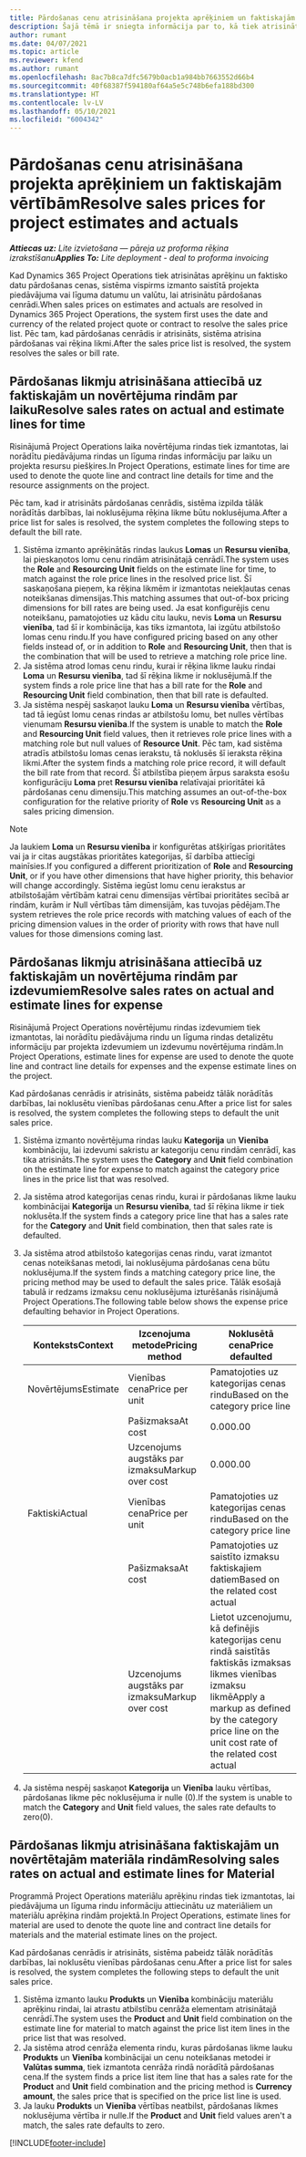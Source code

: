 ```yaml
---
title: Pārdošanas cenu atrisināšana projekta aprēķiniem un faktiskajām vērtībām
description: Šajā tēmā ir sniegta informācija par to, kā tiek atrisināti projekta pārdošanas aprēķini un faktiskās vērtības.
author: rumant
ms.date: 04/07/2021
ms.topic: article
ms.reviewer: kfend
ms.author: rumant
ms.openlocfilehash: 8ac7b8ca7dfc5679b0acb1a984bb7663552d66b4
ms.sourcegitcommit: 40f68387f594180af64a5e5c748b6efa188bd300
ms.translationtype: HT
ms.contentlocale: lv-LV
ms.lasthandoff: 05/10/2021
ms.locfileid: "6004342"
---
```

# <a name="resolve-sales-prices-for-project-estimates-and-actuals"></a><span data-ttu-id="3d17c-103">Pārdošanas cenu atrisināšana projekta aprēķiniem un faktiskajām vērtībām</span><span class="sxs-lookup"><span data-stu-id="3d17c-103">Resolve sales prices for project estimates and actuals</span></span>

<span data-ttu-id="3d17c-104">_**Attiecas uz:** Lite izvietošana — pāreja uz proforma rēķina izrakstīšanu_</span><span class="sxs-lookup"><span data-stu-id="3d17c-104">_**Applies To:** Lite deployment - deal to proforma invoicing_</span></span>

<span data-ttu-id="3d17c-105">Kad Dynamics 365 Project Operations tiek atrisinātas aprēķinu un faktisko datu pārdošanas cenas, sistēma vispirms izmanto saistītā projekta piedāvājuma vai līguma datumu un valūtu, lai atrisinātu pārdošanas cenrādi.</span><span class="sxs-lookup"><span data-stu-id="3d17c-105">When sales prices on estimates and actuals are resolved in Dynamics 365 Project Operations, the system first uses the date and currency of the related project quote or contract to resolve the sales price list.</span></span> <span data-ttu-id="3d17c-106">Pēc tam, kad pārdošanas cenrādis ir atrisināts, sistēma atrisina pārdošanas vai rēķina likmi.</span><span class="sxs-lookup"><span data-stu-id="3d17c-106">After the sales price list is resolved, the system resolves the sales or bill rate.</span></span>

## <a name="resolve-sales-rates-on-actual-and-estimate-lines-for-time"></a><span data-ttu-id="3d17c-107">Pārdošanas likmju atrisināšana attiecībā uz faktiskajām un novērtējuma rindām par laiku</span><span class="sxs-lookup"><span data-stu-id="3d17c-107">Resolve sales rates on actual and estimate lines for time</span></span>

<span data-ttu-id="3d17c-108">Risinājumā Project Operations laika novērtējuma rindas tiek izmantotas, lai norādītu piedāvājuma rindas un līguma rindas informāciju par laiku un projekta resursu piešķires.</span><span class="sxs-lookup"><span data-stu-id="3d17c-108">In Project Operations, estimate lines for time are used to denote the quote line and contract line details for time and the resource assignments on the project.</span></span>

<span data-ttu-id="3d17c-109">Pēc tam, kad ir atrisināts pārdošanas cenrādis, sistēma izpilda tālāk norādītās darbības, lai noklusējuma rēķina likme būtu noklusējuma.</span><span class="sxs-lookup"><span data-stu-id="3d17c-109">After a price list for sales is resolved, the system completes the following steps to default the bill rate.</span></span>

1. <span data-ttu-id="3d17c-110">Sistēma izmanto aprēķinātās rindas laukus **Lomas** un **Resursu vienība**, lai pieskaņotos lomu cenu rindām atrisinātajā cenrādī.</span><span class="sxs-lookup"><span data-stu-id="3d17c-110">The system uses the **Role** and **Resourcing Unit** fields on the estimate line for time, to match against the role price lines in the resolved price list.</span></span> <span data-ttu-id="3d17c-111">Šī saskaņošana pieņem, ka rēķina likmēm ir izmantotas neiekļautas cenas noteikšanas dimensijas.</span><span class="sxs-lookup"><span data-stu-id="3d17c-111">This matching assumes that out-of-box pricing dimensions for bill rates are being used.</span></span> <span data-ttu-id="3d17c-112">Ja esat konfigurējis cenu noteikšanu, pamatojoties uz kādu citu lauku, nevis **Loma** un **Resursu vienība**, tad šī ir kombinācija, kas tiks izmantota, lai izgūtu atbilstošo lomas cenu rindu.</span><span class="sxs-lookup"><span data-stu-id="3d17c-112">If you have configured pricing based on any other fields instead of, or in addition to **Role** and **Resourcing Unit**, then that is the combination that will be used to retrieve a matching role price line.</span></span>
2. <span data-ttu-id="3d17c-113">Ja sistēma atrod lomas cenu rindu, kurai ir rēķina likme lauku rindai **Loma** un **Resursu vienība**, tad šī rēķina likme ir noklusējumā.</span><span class="sxs-lookup"><span data-stu-id="3d17c-113">If the system finds a role price line that has a bill rate for the **Role** and **Resourcing Unit** field combination, then that bill rate is defaulted.</span></span>
3. <span data-ttu-id="3d17c-114">Ja sistēma nespēj saskaņot lauku **Loma** un **Resursu vienība** vērtības, tad tā iegūst lomu cenas rindas ar atbilstošu lomu, bet nulles vērtības vienumam **Resursu vienība**.</span><span class="sxs-lookup"><span data-stu-id="3d17c-114">If the system is unable to match the **Role** and **Resourcing Unit** field values, then it retrieves role price lines with a matching role but null values of **Resource Unit**.</span></span> <span data-ttu-id="3d17c-115">Pēc tam, kad sistēma atradīs atbilstošu lomas cenas ierakstu, tā noklusēs šī ieraksta rēķina likmi.</span><span class="sxs-lookup"><span data-stu-id="3d17c-115">After the system finds a matching role price record, it will default the bill rate from that record.</span></span> <span data-ttu-id="3d17c-116">Šī atbilstība pieņem ārpus saraksta esošu konfigurāciju **Loma** pret **Resursu vienība** relatīvajai prioritātei kā pārdošanas cenu dimensiju.</span><span class="sxs-lookup"><span data-stu-id="3d17c-116">This matching assumes an out-of-the-box configuration for the relative priority of **Role** vs **Resourcing Unit** as a sales pricing dimension.</span></span>

> [!NOTE]
> <span data-ttu-id="3d17c-117">Ja laukiem **Loma** un **Resursu vienība** ir konfigurētas atšķirīgas prioritātes vai ja ir citas augstākas prioritātes kategorijas, šī darbība attiecīgi mainīsies.</span><span class="sxs-lookup"><span data-stu-id="3d17c-117">If you configured a different prioritization of **Role** and **Resourcing Unit**, or if you have other dimensions that have higher priority, this behavior will change accordingly.</span></span> <span data-ttu-id="3d17c-118">Sistēma iegūst lomu cenu ierakstus ar atbilstošajām vērtībām katrai cenu dimensijas vērtībai prioritātes secībā ar rindām, kurām ir Null vērtības tām dimensijām, kas tuvojas pēdējam.</span><span class="sxs-lookup"><span data-stu-id="3d17c-118">The system retrieves the role price records with matching values of each of the pricing dimension values in the order of priority with rows that have null values for those dimensions coming last.</span></span>

## <a name="resolve-sales-rates-on-actual-and-estimate-lines-for-expense"></a><span data-ttu-id="3d17c-119">Pārdošanas likmju atrisināšana attiecībā uz faktiskajām un novērtējuma rindām par izdevumiem</span><span class="sxs-lookup"><span data-stu-id="3d17c-119">Resolve sales rates on actual and estimate lines for expense</span></span>

<span data-ttu-id="3d17c-120">Risinājumā Project Operations novērtējumu rindas izdevumiem tiek izmantotas, lai norādītu piedāvājuma rindu un līguma rindas detalizētu informāciju par projekta izdevumiem un izdevumu novērtējuma rindām.</span><span class="sxs-lookup"><span data-stu-id="3d17c-120">In Project Operations, estimate lines for expense are used to denote the quote line and contract line details for expenses and the expense estimate lines on the project.</span></span>

<span data-ttu-id="3d17c-121">Kad pārdošanas cenrādis ir atrisināts, sistēma pabeidz tālāk norādītās darbības, lai noklusētu vienības pārdošanas cenu.</span><span class="sxs-lookup"><span data-stu-id="3d17c-121">After a price list for sales is resolved, the system completes the following steps to default the unit sales price.</span></span>

1. <span data-ttu-id="3d17c-122">Sistēma izmanto novērtējuma rindas lauku **Kategorija** un **Vienība** kombināciju, lai izdevumi sakristu ar kategoriju cenu rindām cenrādī, kas tika atrisināts.</span><span class="sxs-lookup"><span data-stu-id="3d17c-122">The system uses the **Category** and **Unit** field combination on the estimate line for expense to match against the category price lines in the price list that was resolved.</span></span>
2. <span data-ttu-id="3d17c-123">Ja sistēma atrod kategorijas cenas rindu, kurai ir pārdošanas likme lauku kombinācijai **Kategorija** un **Resursu vienība**, tad šī rēķina likme ir tiek noklusēta.</span><span class="sxs-lookup"><span data-stu-id="3d17c-123">If the system finds a category price line that has a sales rate for the **Category** and **Unit** field combination, then that sales rate is defaulted.</span></span>
3. <span data-ttu-id="3d17c-124">Ja sistēma atrod atbilstošo kategorijas cenas rindu, varat izmantot cenas noteikšanas metodi, lai noklusējuma pārdošanas cena būtu noklusējuma.</span><span class="sxs-lookup"><span data-stu-id="3d17c-124">If the system finds a matching category price line, the pricing method may be used to default the sales price.</span></span> <span data-ttu-id="3d17c-125">Tālāk esošajā tabulā ir redzams izmaksu cenu noklusējuma izturēšanās risinājumā Project Operations.</span><span class="sxs-lookup"><span data-stu-id="3d17c-125">The following table below shows the expense price defaulting behavior in Project Operations.</span></span>

    | <span data-ttu-id="3d17c-126">Konteksts</span><span class="sxs-lookup"><span data-stu-id="3d17c-126">Context</span></span> | <span data-ttu-id="3d17c-127">Izcenojuma metode</span><span class="sxs-lookup"><span data-stu-id="3d17c-127">Pricing method</span></span> | <span data-ttu-id="3d17c-128">Noklusētā cena</span><span class="sxs-lookup"><span data-stu-id="3d17c-128">Price defaulted</span></span> |
    | --- | --- | --- |
    | <span data-ttu-id="3d17c-129">Novērtējums</span><span class="sxs-lookup"><span data-stu-id="3d17c-129">Estimate</span></span> | <span data-ttu-id="3d17c-130">Vienības cena</span><span class="sxs-lookup"><span data-stu-id="3d17c-130">Price per unit</span></span> | <span data-ttu-id="3d17c-131">Pamatojoties uz kategorijas cenas rindu</span><span class="sxs-lookup"><span data-stu-id="3d17c-131">Based on the category price line</span></span> |
    | &nbsp; | <span data-ttu-id="3d17c-132">Pašizmaksa</span><span class="sxs-lookup"><span data-stu-id="3d17c-132">At cost</span></span> | <span data-ttu-id="3d17c-133">0.00</span><span class="sxs-lookup"><span data-stu-id="3d17c-133">0.00</span></span> |
    | &nbsp; | <span data-ttu-id="3d17c-134">Uzcenojums augstāks par izmaksu</span><span class="sxs-lookup"><span data-stu-id="3d17c-134">Markup over cost</span></span> | <span data-ttu-id="3d17c-135">0.00</span><span class="sxs-lookup"><span data-stu-id="3d17c-135">0.00</span></span> |
    | <span data-ttu-id="3d17c-136">Faktiski</span><span class="sxs-lookup"><span data-stu-id="3d17c-136">Actual</span></span> | <span data-ttu-id="3d17c-137">Vienības cena</span><span class="sxs-lookup"><span data-stu-id="3d17c-137">Price per unit</span></span> | <span data-ttu-id="3d17c-138">Pamatojoties uz kategorijas cenas rindu</span><span class="sxs-lookup"><span data-stu-id="3d17c-138">Based on the category price line</span></span> |
    | &nbsp; | <span data-ttu-id="3d17c-139">Pašizmaksa</span><span class="sxs-lookup"><span data-stu-id="3d17c-139">At cost</span></span> | <span data-ttu-id="3d17c-140">Pamatojoties uz saistīto izmaksu faktiskajiem datiem</span><span class="sxs-lookup"><span data-stu-id="3d17c-140">Based on the related cost actual</span></span> |
    | &nbsp; | <span data-ttu-id="3d17c-141">Uzcenojums augstāks par izmaksu</span><span class="sxs-lookup"><span data-stu-id="3d17c-141">Markup over cost</span></span> | <span data-ttu-id="3d17c-142">Lietot uzcenojumu, kā definējis kategorijas cenu rindā saistītās faktiskās izmaksas likmes vienības izmaksu likmē</span><span class="sxs-lookup"><span data-stu-id="3d17c-142">Apply a markup as defined by the category price line on the unit cost rate of the related cost actual</span></span> |

4. <span data-ttu-id="3d17c-143">Ja sistēma nespēj saskaņot **Kategorija** un **Vienība** lauku vērtības, pārdošanas likme pēc noklusējuma ir nulle (0).</span><span class="sxs-lookup"><span data-stu-id="3d17c-143">If the system is unable to match the **Category** and **Unit** field values, the sales rate defaults to zero(0).</span></span>

## <a name="resolving-sales-rates-on-actual-and-estimate-lines-for-material"></a><span data-ttu-id="3d17c-144">Pārdošanas likmju atrisināšana faktiskajām un novērtētajām materiāla rindām</span><span class="sxs-lookup"><span data-stu-id="3d17c-144">Resolving sales rates on actual and estimate lines for Material</span></span>

<span data-ttu-id="3d17c-145">Programmā Project Operations materiālu aprēķinu rindas tiek izmantotas, lai piedāvājuma un līguma rindu informāciju attiecinātu uz materiāliem un materiālu aprēķina rindām projektā.</span><span class="sxs-lookup"><span data-stu-id="3d17c-145">In Project Operations, estimate lines for material are used to denote the quote line and contract line details for materials and the material estimate lines on the project.</span></span>

<span data-ttu-id="3d17c-146">Kad pārdošanas cenrādis ir atrisināts, sistēma pabeidz tālāk norādītās darbības, lai noklusētu vienības pārdošanas cenu.</span><span class="sxs-lookup"><span data-stu-id="3d17c-146">After a price list for sales is resolved, the system completes the following steps to default the unit sales price.</span></span>

1. <span data-ttu-id="3d17c-147">Sistēma izmanto lauku **Produkts** un **Vienība** kombināciju materiālu aprēķinu rindai, lai atrastu atbilstību cenrāža elementam atrisinātajā cenrādī.</span><span class="sxs-lookup"><span data-stu-id="3d17c-147">The system uses the **Product** and **Unit** field combination on the estimate line for material to match against the price list item lines in the price list that was resolved.</span></span>
2. <span data-ttu-id="3d17c-148">Ja sistēma atrod cenrāža elementa rindu, kuras pārdošanas likme lauku **Produkts** un **Vienība** kombinācijai un cenu noteikšanas metodei ir **Valūtas summa**, tiek izmantota cenrāža rindā norādītā pārdošanas cena.</span><span class="sxs-lookup"><span data-stu-id="3d17c-148">If the system finds a price list item line that has a sales rate for the **Product** and **Unit** field combination and the pricing method is **Currency amount**, the sales price that is specified on the price list line is used.</span></span>
3. <span data-ttu-id="3d17c-149">Ja lauku **Produkts** un **Vienība** vērtības neatbilst, pārdošanas likmes noklusējuma vērtība ir nulle.</span><span class="sxs-lookup"><span data-stu-id="3d17c-149">If the **Product** and **Unit** field values aren't a match, the sales rate defaults to zero.</span></span>

[!INCLUDE[footer-include](../../includes/footer-banner.md)]
